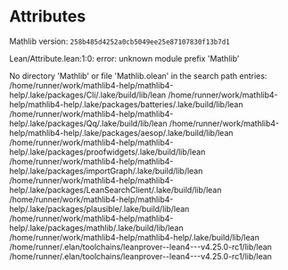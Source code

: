 # Attributes

Mathlib version: `258b485d4252a0cb5049ee25e87107830f13b7d1`

Lean/Attribute.lean:1:0: error: unknown module prefix 'Mathlib'

No directory 'Mathlib' or file 'Mathlib.olean' in the search path entries:
/home/runner/work/mathlib4-help/mathlib4-help/.lake/packages/Cli/.lake/build/lib/lean
/home/runner/work/mathlib4-help/mathlib4-help/.lake/packages/batteries/.lake/build/lib/lean
/home/runner/work/mathlib4-help/mathlib4-help/.lake/packages/Qq/.lake/build/lib/lean
/home/runner/work/mathlib4-help/mathlib4-help/.lake/packages/aesop/.lake/build/lib/lean
/home/runner/work/mathlib4-help/mathlib4-help/.lake/packages/proofwidgets/.lake/build/lib/lean
/home/runner/work/mathlib4-help/mathlib4-help/.lake/packages/importGraph/.lake/build/lib/lean
/home/runner/work/mathlib4-help/mathlib4-help/.lake/packages/LeanSearchClient/.lake/build/lib/lean
/home/runner/work/mathlib4-help/mathlib4-help/.lake/packages/plausible/.lake/build/lib/lean
/home/runner/work/mathlib4-help/mathlib4-help/.lake/packages/mathlib/.lake/build/lib/lean
/home/runner/work/mathlib4-help/mathlib4-help/.lake/build/lib/lean
/home/runner/.elan/toolchains/leanprover--lean4---v4.25.0-rc1/lib/lean
/home/runner/.elan/toolchains/leanprover--lean4---v4.25.0-rc1/lib/lean
